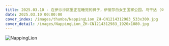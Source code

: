 ```yaml
---
title: 2025.03.10 - 在伊沙沙区里正在睡觉的狮子，伊丽莎白女王国家公园，乌干达 (© Gunter Nuyts/Getty Images)
date: 2025.03.10 00:00:00
cover_index: /images/thumbs/NappingLion_ZH-CN1214312983_533x300.jpg
cover_detail: /images/NappingLion_ZH-CN1214312983_1920x1080.jpg
---
```


![NappingLion](/images/NappingLion_ZH-CN1214312983_1920x1080.jpg)
